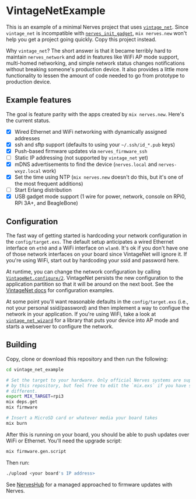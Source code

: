 # VintageNetExample

This is an example of a minimal Nerves project that uses
[`vintage_net`](https://hex.pm/packages/vintage_net). Since `vintage_net` is
incompatible with
[`nerves_init_gadget`](https://hex.pm/packages/nerves_init_gadget), `mix
nerves.new` won't help you get a project going quickly. Copy this project
instead.

Why `vintage_net`? The short answer is that it became terribly hard to maintain
`nerves_network` and add in features like WiFi AP mode support, multi-homed
networking, and simple network status changes notifications without breaking
someone's production device. It also provides a little more functionality to
lessen the amount of code needed to go from prototype to production device.

## Example features

The goal is feature parity with the apps created by `mix nerves.new`. Here's the
current status.

* [x] Wired Ethernet and WiFi networking with dynamically assigned addresses
* [x] ssh and sftp support (defaults to using your `~/.ssh/id_*.pub` keys)
* [x] Push-based firmware updates via `nerves_firmware_ssh`
* [ ] Static IP addressing (not supported by `vintage_net` yet)
* [x] mDNS advertisements to find the device (`nerves.local` and
  `nerves-wxyz.local` work)
* [x] Set the time using NTP (`mix nerves.new` doesn't do this, but it's one
  of the most frequent additions)
* [ ] Start Erlang distribution
* [x] USB gadget mode support (1 wire for power, network, console on RPi0, RPi
  3A+, and BeagleBone)

## Configuration

The fast way of getting started is hardcoding your network configuration in the
`config/target.exs`. The default setup anticipates a wired Ethernet interface on
`eth0` and a WiFi interface on `wlan0`. It's ok if you don't have one of those
network interfaces on your board since VintageNet will ignore it. If you're
using WiFi, start out by hardcoding your ssid and password here.

At runtime, you can change the network configuration by calling
[`VintageNet.configure/2`](https://hexdocs.pm/vintage_net/VintageNet.html#configure/2).
VintageNet persists the new configuration to the application partition so that
it will be around on the next boot. See the [VintageNet
docs](https://hexdocs.pm/vintage_net/readme.html#wired-ethernet) for
configuration examples.

At some point you'll want reasonable defaults in the `config/target.exs` (i.e.,
not your personal ssid/password) and then implement a way to configue the
network in your application. If you're using WiFi, take a look at
[`vintage_net_wizard`](https://github.com/nerves-networking/vintage_net_wizard)
for a library that puts your device into AP mode and starts a webserver to
configure the network.

## Building

Copy, clone or download this repository and then run the following:

```sh
cd vintage_net_example

# Set the target to your hardware. Only official Nerves systems are supported
# by this repository, but feel free to edit the `mix.exs` if you have something
# different.
export MIX_TARGET=rpi3
mix deps.get
mix firmware

# Insert a MicroSD card or whatever media your board takes
mix burn
```

After this is running on your board, you should be able to push updates over
WiFi or Ethernet. You'll need the upgrade script:

```sh
mix firmware.gen.script
```

Then run:

```sh
./upload <your board's IP address>
```

See [NervesHub](https://nerves-hub.org) for a managed approached to firmware
updates with Nerves.


